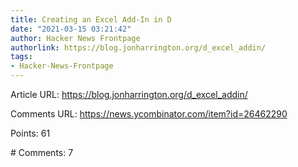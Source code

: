 ```yaml
---
title: Creating an Excel Add-In in D
date: "2021-03-15 03:21:42"
author: Hacker News Frontpage
authorlink: https://blog.jonharrington.org/d_excel_addin/
tags:
- Hacker-News-Frontpage
---
```


<p>Article URL: <a href="https://blog.jonharrington.org/d_excel_addin/">https://blog.jonharrington.org/d_excel_addin/</a></p>
<p>Comments URL: <a href="https://news.ycombinator.com/item?id=26462290">https://news.ycombinator.com/item?id=26462290</a></p>
<p>Points: 61</p>
<p># Comments: 7</p>
